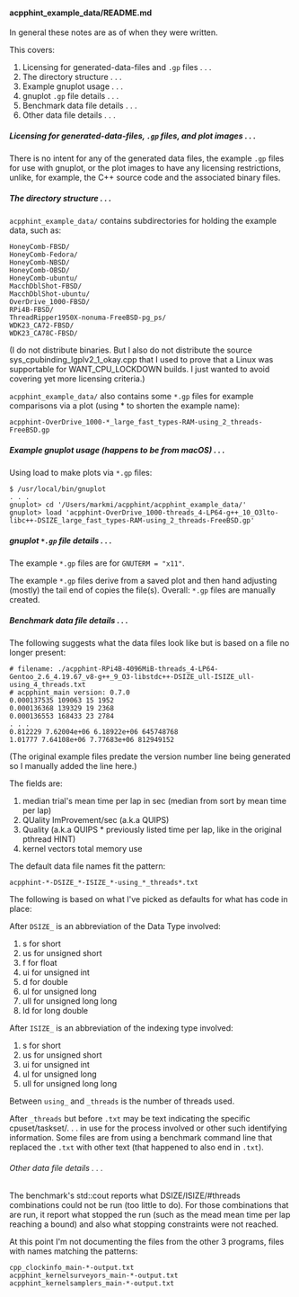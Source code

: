 #### acpphint_example_data/README.md
In general these notes are as of when they were written.

This covers:
1.  Licensing for generated-data-files and `.gp` files . . .
2.  The directory structure . . .
3.  Example gnuplot usage . . .
4.  gnuplot `.gp` file details . . .
5.  Benchmark data file details . . .
6.  Other data file details . . .

##### Licensing for generated-data-files, `.gp` files, and plot images . . .
There is no intent for any of the generated data files, the example `.gp` files
for use with gnuplot, or the plot images to have any licensing restrictions,
unlike, for example, the C++ source code and the associated binary files.

##### The directory structure . . .
`acpphint_example_data/` contains subdirectories for holding
the example data, such as:
```
HoneyComb-FBSD/
HoneyComb-Fedora/
HoneyComb-NBSD/                                                                                                                                      
HoneyComb-OBSD/                                                                                                                                      
HoneyComb-ubuntu/                                                                                                                                    
MacchDblShot-FBSD/
MacchDblShot-ubuntu/
OverDrive_1000-FBSD/
RPi4B-FBSD/
ThreadRipper1950X-nonuma-FreeBSD-pg_ps/
WDK23_CA72-FBSD/
WDK23_CA78C-FBSD/
```
(I do not distribute binaries. But I also do not distribute the
source sys_cpubinding_lgplv2_1_okay.cpp that I used to prove
that a Linux was supportable for WANT_CPU_LOCKDOWN builds.
I just wanted to avoid covering yet more licensing criteria.)

`acpphint_example_data/` also contains some `*.gp`
files for example comparisons via a plot (using \* to shorten the
example name):
```
acpphint-OverDrive_1000-*_large_fast_types-RAM-using_2_threads-FreeBSD.gp
```
##### Example gnuplot usage (happens to be from macOS) . . .
Using load to make plots via `*.gp` files:
```
$ /usr/local/bin/gnuplot
. . .
gnuplot> cd '/Users/markmi/acpphint/acpphint_example_data/'
gnuplot> load 'acpphint-OverDrive_1000-threads_4-LP64-g++_10_O3lto-libc++-DSIZE_large_fast_types-RAM-using_2_threads-FreeBSD.gp'
```
##### gnuplot `*.gp` file details . .  .
The example `*.gp` files are for `GNUTERM = "x11"`.

The example `*.gp` files derive from a saved plot and then hand adjusting
(mostly) the tail end of copies the file(s). Overall: `*.gp` files are manually
created.
##### Benchmark data file details . . .
The following suggests what the data files look like but is based on a file no longer present:
```
# filename: ./acpphint-RPi4B-4096MiB-threads_4-LP64-Gentoo_2.6_4.19.67_v8-g++_9_O3-libstdc++-DSIZE_ull-ISIZE_ull-using_4_threads.txt
# acpphint_main version: 0.7.0
0.000137535 109063 15 1952
0.000136368 139329 19 2368
0.000136553 168433 23 2784
. . .
0.812229 7.62004e+06 6.18922e+06 645748768
1.01777 7.64108e+06 7.77683e+06 812949152
```
(The original example files predate the version number line being generated so I 
manually added the line here.)

The fields are:

1.  median trial's mean time per lap in sec
    (median from sort by mean time per lap)
2.  QUality ImProvement/sec (a.k.a QUIPS)
3.  Quality (a.k.a QUIPS * previously listed time per lap, 
    like in the original pthread HINT)
4.  kernel vectors total memory use

The default data file names fit the pattern:
```
acpphint-*-DSIZE_*-ISIZE_*-using_*_threads*.txt
```
The following is based on what I've picked as defaults for
what has code in place:

After `DSIZE_` is an abbreviation of the Data Type involved:
1.  s for short
2.  us for unsigned short
3.  f for float
4.  ui for unsigned int
5.  d for double
6.  ul for unsigned long
7.  ull for unsigned long long
8.  ld for long double

After `ISIZE_` is an abbreviation of the indexing type involved:
1.  s for short
2.  us for unsigned short
3.  ui for unsigned int
4.  ul for unsigned long
5.  ull for unsigned long long

Between `using_` and  `_threads` is the number of threads used.

After `_threads` but before `.txt` may be text indicating the specific
cpuset/taskset/. . . in use for the process involved or other such
identifying information. Some files are from using a benchmark command
line that replaced the `.txt` with other text (that happened to also end
in `.txt`).
###### Other data file details . . .
The benchmark's std::cout reports what DSIZE/ISIZE/#threads combinations could
not be run (too little to do). For those combinations that are run, it report
what stopped the run (such as the mead mean time per lap reaching a bound) and
also what stopping constraints were not reached.

At this point I'm not documenting the files from the other 3 programs,
files with names matching the patterns:
```
cpp_clockinfo_main-*-output.txt
acpphint_kernelsurveyors_main-*-output.txt
acpphint_kernelsamplers_main-*-output.txt
```
